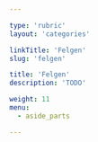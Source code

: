 ```yaml
---

type: 'rubric'
layout: 'categories'

linkTitle: 'Felgen'
slug: 'felgen'

title: 'Felgen' 
description: 'TODO'

weight: 11
menu:
  - aside_parts

---
```

